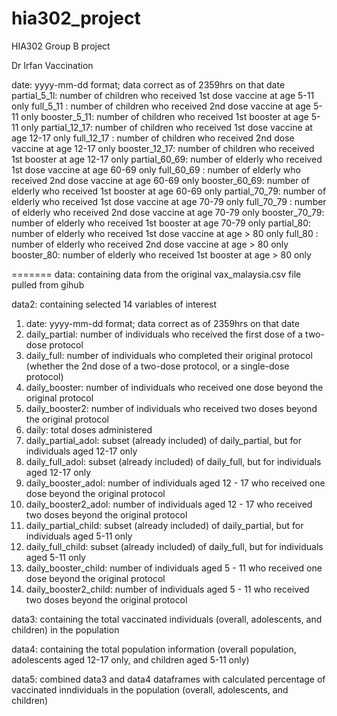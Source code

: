# hia302_project
HIA302 Group B project 

Dr Irfan 
Vaccination

date: yyyy-mm-dd format; data correct as of 2359hrs on that date
partial_5_1l: number of children  who received 1st dose vaccine at age 5-11 only
full_5_11 : number of children who received 2nd dose vaccine at age 5-11 only
booster_5_11: number of children who received 1st booster at age 5-11 only
partial_12_17: number of children  who received 1st dose vaccine at age 12-17 only
full_12_17 : number of children who received 2nd dose vaccine at age 12-17 only
booster_12_17: number of children who received 1st booster at age 12-17 only
partial_60_69: number of elderly  who received 1st dose vaccine at age 60-69 only
full_60_69 : number of elderly who received 2nd dose vaccine at age 60-69 only
booster_60_69: number of elderly  who received 1st booster at age 60-69 only
partial_70_79: number of elderly  who received 1st dose vaccine at age 70-79 only
full_70_79 : number of elderly who received 2nd dose vaccine at age 70-79 only
booster_70_79: number of elderly  who received 1st booster at age 70-79 only
partial_80: number of elderly  who received 1st dose vaccine at age > 80 only
full_80 : number of elderly who received 2nd dose vaccine at age > 80 only
booster_80: number of elderly  who received 1st booster at age > 80 only

=======
data: containing data from the original vax_malaysia.csv file pulled from gihub

data2: containing selected 14 variables of interest

1. date: yyyy-mm-dd format; data correct as of 2359hrs on that date
2. daily_partial: number of individuals who received the first dose of a two-dose protocol
3. daily_full: number of individuals who completed their original protocol (whether the 2nd dose of a two-dose protocol, or a single-dose protocol)
4. daily_booster: number of individuals who received one dose beyond the original protocol
5. daily_booster2: number of individuals who received two doses beyond the original protocol
6. daily: total doses administered
7. daily_partial_adol: subset (already included) of daily_partial, but for individuals aged 12-17 only
8. daily_full_adol: subset (already included) of daily_full, but for individuals aged 12-17 only
9. daily_booster_adol: number of individuals aged 12 - 17 who received one dose beyond the original protocol
10. daily_booster2_adol: number of individuals aged 12 - 17 who received two doses beyond the original protocol
11. daily_partial_child: subset (already included) of daily_partial, but for individuals aged 5-11 only
12. daily_full_child: subset (already included) of daily_full, but for individuals aged 5-11 only
13. daily_booster_child: number of individuals aged 5 - 11 who received one dose beyond the original protocol
14. daily_booster2_child: number of individuals aged 5 - 11 who received two doses beyond the original protocol

data3: containing the total vaccinated individuals (overall, adolescents, and children) in the population

data4: containing the total population information (overall population, adolescents aged 12-17 only, and children aged 5-11 only)

data5: combined data3 and data4 dataframes with calculated percentage of vaccinated inndividuals in the population (overall, adolescents, and children) 

